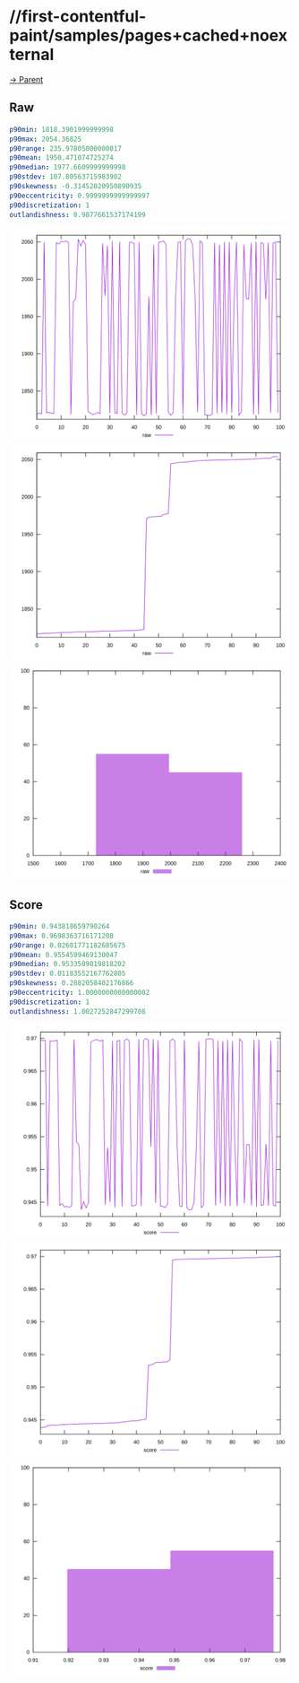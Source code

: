 
# //first-contentful-paint/samples/pages+cached+noexternal

[→ Parent](../..)


## Raw


```yaml
p90min: 1818.3901999999998
p90max: 2054.36825
p90range: 235.97805000000017
p90mean: 1950.471074725274
p90median: 1977.6609999999998
p90stdev: 107.80563715983902
p90skewness: -0.31452020950890935
p90eccentricity: 0.9999999999999997
p90discretization: 1
outlandishness: 0.9877661537174199

```

![PLOT: raw-values](./raw/values.svg)![PLOT: raw-sorted](./raw/sorted.svg)![PLOT: raw-histogram](./raw/histogram.svg)
## Score


```yaml
p90min: 0.943818659790264
p90max: 0.9698363716171208
p90range: 0.02601771182685675
p90mean: 0.9554599469130047
p90median: 0.9533589819818202
p90stdev: 0.01183552167762805
p90skewness: 0.2882058402176866
p90eccentricity: 1.0000000000000002
p90discretization: 1
outlandishness: 1.0027252847299708

```

![PLOT: score-values](./score/values.svg)![PLOT: score-sorted](./score/sorted.svg)![PLOT: score-histogram](./score/histogram.svg)